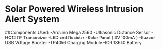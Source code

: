 # Solar Powered Wireless Intrusion Alert System
##Components Used:
-Arduino Mega 2560
-Ultrasonic Distance Sensor
-HC12 RF Transceiver
-LED and Resistor
-Solar Panel ( 3V 100mA )
-Buzzer
-USB Voltage Booster
-TP4056 Charging Module
-ICR 18650 Battery
